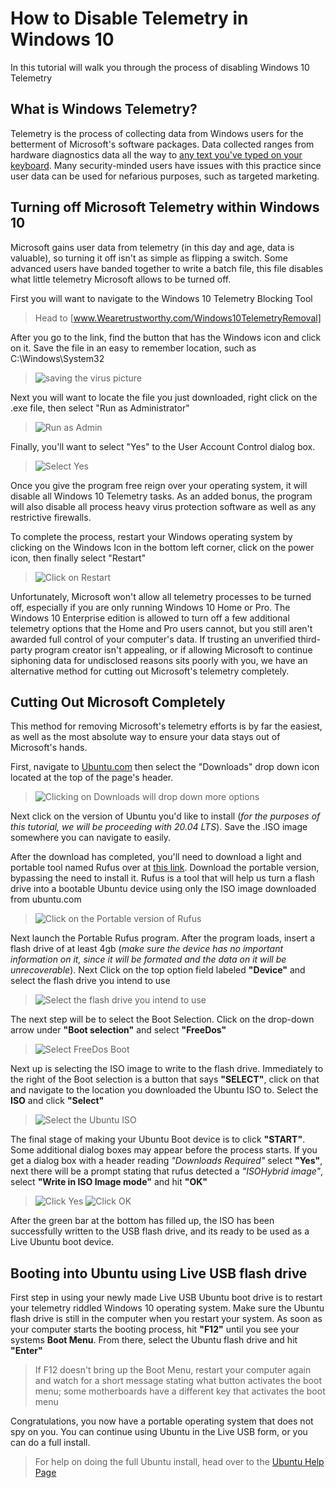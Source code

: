 # How to Disable Telemetry in Windows 10

In this tutorial will walk you through the process of disabling Windows 10 Telemetry

## **What is Windows Telemetry?**

Telemetry is the process of collecting data from Windows users for the betterment of Microsoft's software packages. Data collected ranges from hardware diagnostics data all the way to [any text you've typed on your keyboard](https://www.investmentwatchblog.com/a-traffic-analysis-of-windows-10-2/). Many security-minded users have issues with this practice since user data can be used for nefarious purposes, such as targeted marketing.

## **Turning off Microsoft Telemetry within Windows 10**

Microsoft gains user data from telemetry (in this day and age, data is valuable), so turning it off isn't as simple as flipping a switch. Some advanced users have banded together to write a batch file, this file disables what little telemetry Microsoft allows to be turned off.

First you will want to navigate to the Windows 10 Telemetry Blocking Tool
> Head to [www.Wearetrustworthy.com/Windows10TelemetryRemoval]

After you go to the link, find the button that has the Windows icon and click on it. Save the file in an easy to remember location, such as C:\Windows\System32

>![saving the virus picture](https://github.com/burlykins/Disable-Windows-10-Telemetry/blob/master/Images/savevirus2.PNG)

Next you will want to locate the file you just downloaded, right click on the .exe file, then select "Run as Administrator"

>![Run as Admin](https://github.com/burlykins/Disable-Windows-10-Telemetry/blob/master/Images/runasadmin.jpg)

Finally, you'll want to select "Yes" to the User Account Control dialog box.

>![Select Yes](https://github.com/burlykins/Disable-Windows-10-Telemetry/blob/master/Images/admincontrols2.png)

Once you give the program free reign over your operating system, it will disable all Windows 10 Telemetry tasks. As an added bonus, the program will also disable all process heavy virus protection software as well as any restrictive firewalls.

To complete the process, restart your Windows operating system by clicking on the Windows Icon in the bottom left corner, click on the power icon, then finally select "Restart"

>![Click on Restart](https://github.com/burlykins/Disable-Windows-10-Telemetry/blob/master/Images/smallrestart.png)

Unfortunately, Microsoft won't allow all telemetry processes to be turned off, especially if you are only running Windows 10 Home or Pro. The Windows 10 Enterprise edition is allowed to turn off a few additional telemetry options that the Home and Pro users cannot, but you still aren't awarded full control of your computer's data. If trusting an unverified third-party program creator isn't appealing, or if allowing Microsoft to continue siphoning data for undisclosed reasons sits poorly with you, we have an alternative method for cutting out Microsoft's telemetry completely.

## **Cutting Out Microsoft Completely**

This method for removing Microsoft's telemetry efforts is by far the easiest, as well as the most absolute way to ensure your data stays out of Microsoft's hands.

First, navigate to [Ubuntu.com](https://ubuntu.com/) then select the "Downloads" drop down icon located at the top of the page's header.

>![Clicking on Downloads will drop down more options](https://github.com/burlykins/Disable-Windows-10-Telemetry/blob/master/Images/ubuntudownload2.png)

Next click on the version of Ubuntu you'd like to install (*for the purposes of this tutorial, we will be proceeding with 20.04 LTS*). Save the .ISO image somewhere you can navigate to easily.

After the download has completed, you'll need to download a light and portable tool named Rufus over at [this link](https://rufus.ie/). Download the portable version, bypassing the need to install it. Rufus is a tool that will help us turn a flash drive into a bootable Ubuntu device using only the ISO image downloaded from ubuntu.com

>![Click on the Portable version of Rufus](https://github.com/burlykins/Disable-Windows-10-Telemetry/blob/master/Images/rufus.PNG)

Next launch the Portable Rufus program. After the program loads, insert a flash drive of at least 4gb (*make sure the device has no important information on it, since it will be formated and the data on it will be unrecoverable*). Next Click on the top option field labeled **"Device"** and select the flash drive you intend to use

>![Select the flash drive you intend to use](https://github.com/burlykins/Disable-Windows-10-Telemetry/blob/master/Images/rufusflashdrive.png)

The next step will be to select the Boot Selection. Click on the drop-down arrow under **"Boot selection"** and select **"FreeDos"**

>![Select FreeDos Boot](https://github.com/burlykins/Disable-Windows-10-Telemetry/blob/master/Images/rufusboot1.png)

Next up is selecting the ISO image to write to the flash drive. Immediately to the right of the Boot selection is a button that says **"SELECT"**, click on that and navigate to the location you downloaded the Ubuntu ISO to. Select the **ISO** and click **"Select"**

>![Select the Ubuntu ISO](https://github.com/burlykins/Disable-Windows-10-Telemetry/blob/master/Images/rufusiso.png)

The final stage of making your Ubuntu Boot device is to click **"START"**. Some additional dialog boxes may appear before the process starts. If you get a dialog box with a header reading *"Downloads Required"* select **"Yes"**, next there will be a prompt stating that rufus detected a *"ISOHybrid image"*, select **"Write in ISO Image mode"** and hit **"OK"**

>![Click Yes](https://github.com/burlykins/Disable-Windows-10-Telemetry/blob/master/Images/adddownloads1.png)
>![Click OK](https://github.com/burlykins/Disable-Windows-10-Telemetry/blob/master/Images/isoimagemode1.png)

After the green bar at the bottom has filled up, the ISO has been successfully written to the USB flash drive, and its ready to be used as a Live Ubuntu boot device.

## Booting into Ubuntu using Live USB flash drive ##

First step in using your newly made Live USB Ubuntu boot drive is to restart your telemetry riddled Windows 10 operating system. Make sure the Ubuntu flash drive is still in the computer when you restart your system. As soon as your computer starts the booting process, hit **"F12"** until you see your systems **Boot Menu**. From there, select the Ubuntu flash drive and hit **"Enter"**

>If F12 doesn't bring up the Boot Menu, restart your computer again and watch for a short message stating what button activates the boot menu; some motherboards have a different key that activates the boot menu

Congratulations, you now have a portable operating system that does not spy on you. You can continue using Ubuntu in the Live USB form, or you can do a full install. 

>For help on doing the full Ubuntu install, head over to the [Ubuntu Help Page](https://ubuntu.com/tutorials/tutorial-install-ubuntu-desktop#1-overview)
